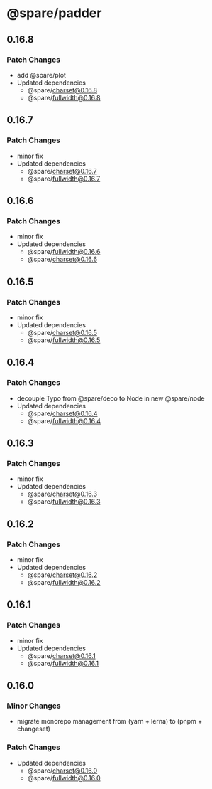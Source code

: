 # @spare/padder

## 0.16.8

### Patch Changes

- add @spare/plot
- Updated dependencies
  - @spare/charset@0.16.8
  - @spare/fullwidth@0.16.8

## 0.16.7

### Patch Changes

- minor fix
- Updated dependencies
  - @spare/charset@0.16.7
  - @spare/fullwidth@0.16.7

## 0.16.6

### Patch Changes

- minor fix
- Updated dependencies
  - @spare/fullwidth@0.16.6
  - @spare/charset@0.16.6

## 0.16.5

### Patch Changes

- minor fix
- Updated dependencies
  - @spare/charset@0.16.5
  - @spare/fullwidth@0.16.5

## 0.16.4

### Patch Changes

- decouple Typo from @spare/deco to Node in new @spare/node
- Updated dependencies
  - @spare/charset@0.16.4
  - @spare/fullwidth@0.16.4

## 0.16.3

### Patch Changes

- minor fix
- Updated dependencies
  - @spare/charset@0.16.3
  - @spare/fullwidth@0.16.3

## 0.16.2

### Patch Changes

- minor fix
- Updated dependencies
  - @spare/charset@0.16.2
  - @spare/fullwidth@0.16.2

## 0.16.1

### Patch Changes

- minor fix
- Updated dependencies
  - @spare/charset@0.16.1
  - @spare/fullwidth@0.16.1

## 0.16.0

### Minor Changes

- migrate monorepo management from (yarn + lerna) to (pnpm + changeset)

### Patch Changes

- Updated dependencies
  - @spare/charset@0.16.0
  - @spare/fullwidth@0.16.0
